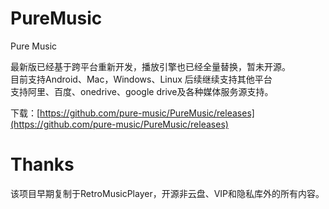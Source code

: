 # PureMusic

Pure Music 

最新版已经基于跨平台重新开发，播放引擎也已经全量替换，暂未开源。  
目前支持Android、Mac，Windows、Linux 后续继续支持其他平台  
支持阿里、百度、onedrive、google drive及各种媒体服务源支持。  

下载：[https://github.com/pure-music/PureMusic/releases](https://github.com/pure-music/PureMusic/releases)

# Thanks   
该项目早期复制于RetroMusicPlayer，开源非云盘、VIP和隐私库外的所有内容。  


